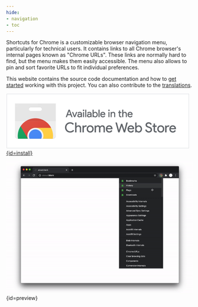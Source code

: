 ```yaml
---
hide:
- navigation
- toc
---
```


Shortcuts for Chrome is a customizable browser navigation menu, particularly for technical users.
It contains links to all Chrome browser's internal pages known as "Chrome URLs".
These links are normally hard to find, but the menu makes them easily accessible.
The menu also allows to pin and sort favorite URLs to fit individual preferences.

This website contains the source code documentation and how to [get started](start.md) working with this project.
You can also contribute to the [translations](translate.md).


[![install at chrome web store][badge]{id=install}][cws]

!["preview][preview]{id=preview}

 
[cws]: https://chrome.google.com/webstore/detail/jnmekaomnicdcpgdndekkmojfomifjal
[badge]: https://raw.githubusercontent.com/MobileFirstLLC/shortcuts-for-chrome/main/assets/badge.png
[preview]: https://raw.githubusercontent.com/MobileFirstLLC/shortcuts-for-chrome/main/assets/preview.gif
[user_shield]: https://img.shields.io/chrome-web-store/users/jnmekaomnicdcpgdndekkmojfomifjal?style=flat-square
[rate_shield]: https://img.shields.io/chrome-web-store/stars/jnmekaomnicdcpgdndekkmojfomifjal?style=flat-square
